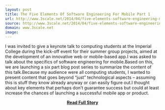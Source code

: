 ```yaml
---
layout: post
title: The Five Elements Of Software Engineering For Mobile Part 1
url: http://www.3scale.net/2014/04/five-elements-software-engineering-mobile-part-1/
source: http://www.3scale.net/2014/04/five-elements-software-engineering-mobile-part-1/
domain: www.3scale.net
image: 
---
```


<p>I was invited to give a keynote talk to computing students at the Imperial College during the kick-off event for their summer group projects, aimed at the development of an innovative web or mobile-based app.I was asked to talk about the specifics of software engineering for mobile.Based on this, we are launching a six part blog post series to summarize the content of this talk.Because my audience were all computing students, I wanted to present content that goes beyond “just” technological aspects – assuming this is stuff they know already anyway or can easily figure out.I thought about key elements that perhaps don’t guarantee success but could at least increase the chances of launching a successful mobile app or product.</p>
<center><p><a href="http://www.3scale.net/2014/04/five-elements-software-engineering-mobile-part-1/" style='padding:25px; font-sze:18px; font-weight: bold;'>Read Full Story</a></p></center>
